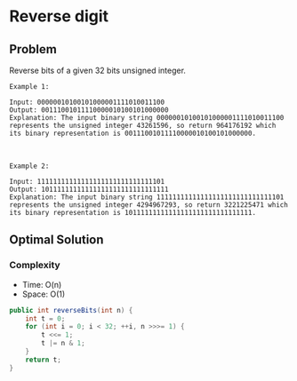 # Reverse digit

## Problem

Reverse bits of a given 32 bits unsigned integer.

    Example 1:

    Input: 00000010100101000001111010011100
    Output: 00111001011110000010100101000000
    Explanation: The input binary string 00000010100101000001111010011100 represents the unsigned integer 43261596, so return 964176192 which its binary representation is 00111001011110000010100101000000.
<br>

    Example 2:

    Input: 11111111111111111111111111111101
    Output: 10111111111111111111111111111111
    Explanation: The input binary string 11111111111111111111111111111101 represents the unsigned integer 4294967293, so return 3221225471 which its binary representation is 10111111111111111111111111111111.

## Optimal Solution

### Complexity

- Time: O(n)
- Space: O(1)

```Java
public int reverseBits(int n) {
    int t = 0;
    for (int i = 0; i < 32; ++i, n >>>= 1) {
        t <<= 1;
        t |= n & 1;
    }
    return t;
}
```
